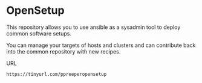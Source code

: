 # OpenSetup

This repository allows you to use ansible as a sysadmin tool to deploy common software setups.

You can manage your targets of hosts and clusters and can contribute back into the common repository with new recipes.

URL
```
https://tinyurl.com/ppreeperopensetup
```